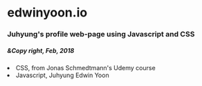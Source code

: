# edwinyoon.io

### Juhyung's profile web-page using Javascript and CSS


##### &Copy right, Feb, 2018
  <li>CSS, from Jonas Schmedtmann's Udemy course </li> 
  <li>Javascript, Juhyung Edwin Yoon </li>
  
